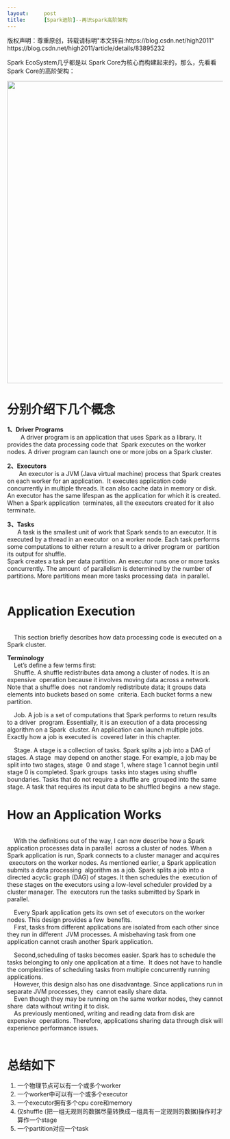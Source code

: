 ```yaml
---
layout:     post
title:      [Spark进阶]--再识spark高阶架构
---
```

<div id="article_content" class="article_content clearfix csdn-tracking-statistics" data-pid="blog" data-mod="popu_307" data-dsm="post">
								<div class="article-copyright">
					版权声明：尊重原创，转载请标明"本文转自:https://blog.csdn.net/high2011"					https://blog.csdn.net/high2011/article/details/83895232				</div>
								            <link rel="stylesheet" href="https://csdnimg.cn/release/phoenix/template/css/ck_htmledit_views-f76675cdea.css">
						<div class="htmledit_views" id="content_views">
                <p>Spark EcoSystem几乎都是以 Spark Core为核心而构建起来的，那么，先看看 Spark Core的高阶架构：</p>

<p><img alt="" class="has" height="704" src="https://img-blog.csdnimg.cn/20181109113659689.png?x-oss-process=image/watermark,type_ZmFuZ3poZW5naGVpdGk,shadow_10,text_aHR0cHM6Ly9ibG9nLmNzZG4ubmV0L2hpZ2gyMDEx,size_16,color_FFFFFF,t_70" width="528"></p>

<h1>分别介绍下几个概念</h1>

<p><strong>1、Driver Programs</strong><br>
        A driver program is an application that uses Spark as a library. It provides the data processing code that  Spark executes on the worker nodes. A driver program can launch one or more jobs on a Spark cluster.</p>

<p><strong>2、Executors</strong><br>
       An executor is a JVM (Java virtual machine) process that Spark creates on each worker for an application.  It executes application code concurrently in multiple threads. It can also cache data in memory or disk.<br>
An executor has the same lifespan as the application for which it is created. When a Spark application  terminates, all the executors created for it also terminate.</p>

<p><strong>3、Tasks</strong><br>
      A task is the smallest unit of work that Spark sends to an executor. It is executed by a thread in an executor  on a worker node. Each task performs some computations to either return a result to a driver program or  partition its output for shuffle.<br>
Spark creates a task per data partition. An executor runs one or more tasks concurrently. The amount  of parallelism is determined by the number of partitions. More partitions mean more tasks processing data  in parallel.<br>
 </p>

<h1><strong>Application Execution</strong></h1>

<p><br>
    This section briefly describes how data processing code is executed on a Spark cluster.</p>

<p><strong>Terminology</strong><br>
    Let’s define a few terms first:<br>
    Shuffle. A shuffle redistributes data among a cluster of nodes. It is an expensive  operation because it involves moving data across a network. Note that a shuffle does  not randomly redistribute data; it groups data elements into buckets based on some  criteria. Each bucket forms a new partition.</p>

<p>    Job. A job is a set of computations that Spark performs to return results to a driver  program. Essentially, it is an execution of a data processing algorithm on a Spark  cluster. An application can launch multiple jobs. Exactly how a job is executed is  covered later in this chapter.</p>

<p>    Stage. A stage is a collection of tasks. Spark splits a job into a DAG of stages. A stage  may depend on another stage. For example, a job may be split into two stages, stage  0 and stage 1, where stage 1 cannot begin until stage 0 is completed. Spark groups  tasks into stages using shuffle boundaries. Tasks that do not require a shuffle are  grouped into the same stage. A task that requires its input data to be shuffled begins  a new stage.</p>

<h1><strong>How an Application Works</strong></h1>

<p><br>
    With the definitions out of the way, I can now describe how a Spark application processes data in parallel  across a cluster of nodes. When a Spark application is run, Spark connects to a cluster manager and acquires  executors on the worker nodes. As mentioned earlier, a Spark application submits a data processing  algorithm as a job. Spark splits a job into a directed acyclic graph (DAG) of stages. It then schedules the  execution of these stages on the executors using a low-level scheduler provided by a cluster manager. The  executors run the tasks submitted by Spark in parallel.</p>

<p>    Every Spark application gets its own set of executors on the worker nodes. This design provides a few  benefits. <br>
    First, tasks from different applications are isolated from each other since they run in different  JVM processes. A misbehaving task from one application cannot crash another Spark application. </p>

<p>    Second,scheduling of tasks becomes easier. Spark has to schedule the tasks belonging to only one application at a time.  It does not have to handle the complexities of scheduling tasks from multiple concurrently running applications.<br>
    However, this design also has one disadvantage. Since applications run in separate JVM processes, they  cannot easily share data. <br>
    Even though they may be running on the same worker nodes, they cannot share  data without writing it to disk. <br>
    As previously mentioned, writing and reading data from disk are expensive  operations. Therefore, applications sharing data through disk will experience performance issues.<br>
 </p>

<h1>总结如下</h1>

<ol><li>一个物理节点可以有一个或多个worker</li>
	<li>一个worker中可以有一个或多个executor</li>
	<li>一个executor拥有多个cpu core和memory</li>
	<li>仅shuffle (把一组无规则的数据尽量转换成一组具有一定规则的数据)操作时才算作一个stage</li>
	<li>一个partition对应一个task</li>
</ol><p> </p>            </div>
                </div>